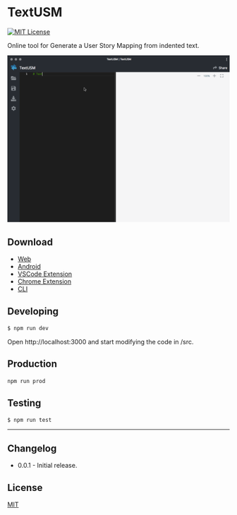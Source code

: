 # TextUSM

[![MIT License](http://img.shields.io/badge/license-MIT-blue.svg?style=flat)](LICENSE)

Online tool for Generate a User Story Mapping from indented text.

![image](./img/textusm.gif)

## Download

-   [Web](https://textusm.firebaseapp.com)
-   [Android](https://play.google.com/store/apps/details?id=me.textusm.usm)
-   [VSCode Extension](https://marketplace.visualstudio.com/items?itemName=harehare.textusm)
-   [Chrome Extension](https://chrome.google.com/webstore/detail/godhdokkibfjekpoikkghnjgemibmhka)
-   [CLI](https://www.npmjs.com/package/textusm.cli)

## Developing

```sh
$ npm run dev
```

Open http://localhost:3000 and start modifying the code in /src.

## Production

```sh
npm run prod
```

## Testing

```
$ npm run test
```

<hr />

## Changelog

-   0.0.1 - Initial release.

## License

[MIT](http://opensource.org/licenses/MIT)
